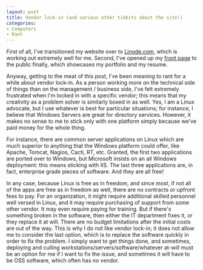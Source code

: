 ```yaml
--- 
layout: post
title: Vendor lock-in (and various other tidbits about the site!)
categories:
- Computers
- Rant
---
```

<p>First of all, I've transitioned my website over to <a href="http://www.linode.com/?r=8bc45a7ce694f24356ff5e8e62177650598f9ab1">Linode.com</a>, which is working out extremely well for me.  Second, I've opened up my <a href="http://www.redbluemagenta.com">front page</a> to the public finally, which showcases my portfolio and my resume.</p>

<p>Anyway, getting to the meat of this post, I've been meaning to rant for a while about vendor lock-in.  As a person working more on the technical side of things than on the management / business side, I've felt extremely frustrated when I'm locked in with a specific vendor; this means that my creativity as a problem solver is similarly boxed in as well.  Yes, I am a Linux advocate, but I use whatever is best for particular situations; for instance, I believe that Windows Servers are great for directory services.  However, it makes no sense to me to stick only with one platform simply because we've paid money for the whole thing.</p>

<p>For instance, there are common server applications on Linux which are much superior to anything that the Windows platform could offer, like Apache, Tomcat, Nagios, Cacti, RT, etc.  Granted, the first two applications are ported over to Windows, but Microsoft insists on an all Windows deployment: this means sticking with IIS.  The last three applications are, in fact, enterprise grade pieces of software.  And they are all free!</p>

<p>In any case, because Linux is free as in freedom, and since most, if not all of the apps are free as in freedom as well, there are no contracts or upfront fees to pay.  For an organization, it might require additional skilled personnel well versed in Linux, and it may require purchasing of support from some other vendor.  It may even require paying for training.  But if there's something broken in the software, then either the IT department fixes it, or they replace it at will.  There are no budget limitations after the initial costs are out of the way.  This is why I do not like vendor lock-in; it does not allow me to consider the last option, which is to replace the software quickly in order to fix the problem.  I simply want to get things done, and sometimes, deploying and culling workstations/servers/software/whatever at-will must be an option for me if I want to fix the issue, and sometimes it will have to be OSS software, which often has no vendor.</p>
